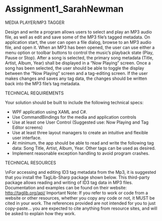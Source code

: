 # Assignment1_SarahNewman
MEDIA PLAYER/MP3 TAGGER

Design and write a program allows users to select and play an MP3 audio file, as well as edit and save some of the
MP3 file’s tagged metadata.
On application start, the user can open a file dialog, browse to an MP3 audio file, and open it. When an MP3 has
been opened, the user can use either a menu option or toolbar buttons to control the music’s playback state
(Play, Pause or Stop). After a song is selected, the primary song metadata (Title, Artist, Album, Year) shall be
displayed in a “Now Playing” screen.
Once a song has been selected, the user should be able to toggle the display between the “Now Playing” screen
and a tag-editing screen. If the user makes changes and saves any tag data, the changes should be written back
into the MP3 file’s tag metadata.

TECHNICAL REQUIREMENTS


Your solution should be built to include the following technical specs:
* WPF application using XAML and C#.
* Use CommandBindings for the media and application controls
* Use at least one User Control (Suggested use: Now Playing and Tag Editor screens)
* Use at least three layout managers to create an intuitive and flexible user interface.
* At minimum, the app should be able to read and write the following tag data: Song Title, Artist, Album, Year. Other tags can be used as desired.
* Implement reasonable exception handling to avoid program crashes.

TECHNICAL RESOURCES


\nFor accessing and editing ID3 tag metadata from the Mp3, it is suggested that you install the TagLib-Sharp package
shown below. This third-party package allows reading and writing of ID3 tag data in MP3 files. Documentation and
examples can be found on their website: http://taglib.org/api/
Important Note: If you refer to work or code from a website or other resources, whether you copy any code or
not, it MUST be cited in your work. The references provided are not intended for you to just copy-paste... you are
expected to cite anything from resource sites, and will be asked to explain how they work.
